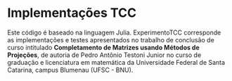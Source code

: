 # Implementações TCC

Este código é baseado na linguagem Julia. 
ExperimentoTCC corresponde as implementações e testes apresentados no trabalho de conclusão de curso intitulado **Completamento de Matrizes usando Métodos de Projeções**, de autoria de Pedro Antônio Testoni Junior no curso de graduação e licenciatura em matemática da Universidade Federal de Santa Catarina, campus Blumenau (UFSC - BNU). 
